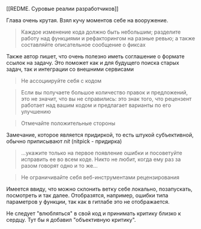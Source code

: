 [[REDME. Суровые реалии разработчиков]]

Глава очень крутая. Взял кучу моментов себе на вооружение. 

> Каждое изменение кода должно быть небольшим; разделите работу над функциями и рефакторингом на разные ревью; а также составляйте описательное сообщение о фиксах 

Также автор пишет, что очень полезно иметь соглашение о формате ссылок на задачу. Это поможет как и для будущего поиска старых задач, так и интеграции со внешними сервисами

> Не ассоциируйте себя с кодом

> Если вы получаете большое количество правок и предложений, это не значит, что вы не справились: это знак того, что рецензент работает над вашим кодом и предлагает варианты по его улучшению

> Отмечайте положительные стороны

Замечание, которое является придиркой, то есть штукой субъективной, обычно приписывают *nit* (nitpick - придирка)

> ...укажите только на первое появление ошибки и посоветуйте исправить ее во всем коде. Никто не любит, когда ему раз за разом говорят одно и то же... 

> Не ограничивайте себя веб-инструментами рецензирования

Имеется ввиду, что можно склонить ветку себе локально, позапускать, посмотреть и так далее. Отобразятся, например, ошибки типа параметров у функции, так как в гитлабе это не отображается.

Не следует "влюбляться" в свой код и принимать критику близко к сердцу. Тут бы я добавил "объективную критику".